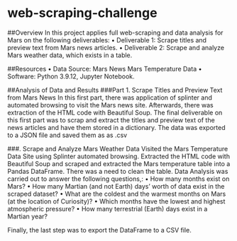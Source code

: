 # web-scraping-challenge

##Overview
In this project applies full web-scraping and data analysis for Mars on the following deliverables:
•	Deliverable 1: Scrape titles and preview text from Mars news articles.
•	Deliverable 2: Scrape and analyze Mars weather data, which exists in a table.

##Resources
•	Data Source:
Mars News
Mars Temperature Data
•	Software: Python 3.9.12, Jupyter Notebook.

##Analysis of Data and Results
###Part 1. Scrape Titles and Preview Text from Mars News
In this first part, there was application of  splinter and automated browsing to visit the Mars news site. Afterwards, there was extraction of  the HTML code with Beautiful Soup. The final deliverable on this first part was to scrap and extract the titles and preview text of the news articles and have them stored  in a dictionary. The data was exported to a JSON file and saved them as as .csv 

###. Scrape and Analyze Mars Weather Data
Visited the Mars Temperature Data Site using  Splinter automated browsing.
 Extracted the HTML code with Beautiful Soup and scraped and extracted the Mars temperature table into a Pandas DataFrame. There was a need to clean the table.
Data Analysis was carried out to answer the following questions,:
•	How many months exist on Mars?
•	How many Martian (and not Earth) days’ worth of data exist in the scraped dataset?
•	What are the coldest and the warmest months on Mars (at the location of Curiosity)?
•	Which months have the lowest and highest atmospheric pressure? 
•	How many terrestrial (Earth) days exist in a Martian year? 

Finally, the last step was to export the DataFrame to a CSV file. 

